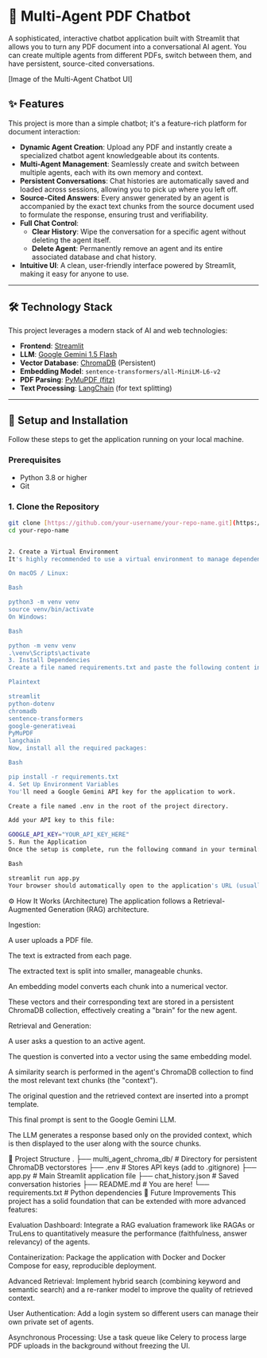 # 🤖 Multi-Agent PDF Chatbot

A sophisticated, interactive chatbot application built with Streamlit that allows you to turn any PDF document into a conversational AI agent. You can create multiple agents from different PDFs, switch between them, and have persistent, source-cited conversations.

[Image of the Multi-Agent Chatbot UI]

## ✨ Features

This project is more than a simple chatbot; it's a feature-rich platform for document interaction:

* **Dynamic Agent Creation**: Upload any PDF and instantly create a specialized chatbot agent knowledgeable about its contents.
* **Multi-Agent Management**: Seamlessly create and switch between multiple agents, each with its own memory and context.
* **Persistent Conversations**: Chat histories are automatically saved and loaded across sessions, allowing you to pick up where you left off.
* **Source-Cited Answers**: Every answer generated by an agent is accompanied by the exact text chunks from the source document used to formulate the response, ensuring trust and verifiability.
* **Full Chat Control**:
    * **Clear History**: Wipe the conversation for a specific agent without deleting the agent itself.
    * **Delete Agent**: Permanently remove an agent and its entire associated database and chat history.
* **Intuitive UI**: A clean, user-friendly interface powered by Streamlit, making it easy for anyone to use.

---

## 🛠️ Technology Stack

This project leverages a modern stack of AI and web technologies:

* **Frontend**: [Streamlit](https://streamlit.io/)
* **LLM**: [Google Gemini 1.5 Flash](https://deepmind.google/technologies/gemini/)
* **Vector Database**: [ChromaDB](https://www.trychroma.com/) (Persistent)
* **Embedding Model**: `sentence-transformers/all-MiniLM-L6-v2`
* **PDF Parsing**: [PyMuPDF (fitz)](https://pymupdf.readthedocs.io/en/latest/)
* **Text Processing**: [LangChain](https://www.langchain.com/) (for text splitting)

---

## 🚀 Setup and Installation

Follow these steps to get the application running on your local machine.

### Prerequisites

* Python 3.8 or higher
* Git

### 1. Clone the Repository

```bash
git clone [https://github.com/your-username/your-repo-name.git](https://github.com/your-username/your-repo-name.git)
cd your-repo-name


2. Create a Virtual Environment
It's highly recommended to use a virtual environment to manage dependencies.

On macOS / Linux:

Bash

python3 -m venv venv
source venv/bin/activate
On Windows:

Bash

python -m venv venv
.\venv\Scripts\activate
3. Install Dependencies
Create a file named requirements.txt and paste the following content into it:

Plaintext

streamlit
python-dotenv
chromadb
sentence-transformers
google-generativeai
PyMuPDF
langchain
Now, install all the required packages:

Bash

pip install -r requirements.txt
4. Set Up Environment Variables
You'll need a Google Gemini API key for the application to work.

Create a file named .env in the root of the project directory.

Add your API key to this file:

GOOGLE_API_KEY="YOUR_API_KEY_HERE"
5. Run the Application
Once the setup is complete, run the following command in your terminal:

Bash

streamlit run app.py
Your browser should automatically open to the application's URL (usually http://localhost:8501).
```

⚙️ How It Works (Architecture)
The application follows a Retrieval-Augmented Generation (RAG) architecture.

Ingestion:

A user uploads a PDF file.

The text is extracted from each page.

The extracted text is split into smaller, manageable chunks.

An embedding model converts each chunk into a numerical vector.

These vectors and their corresponding text are stored in a persistent ChromaDB collection, effectively creating a "brain" for the new agent.

Retrieval and Generation:

A user asks a question to an active agent.

The question is converted into a vector using the same embedding model.

A similarity search is performed in the agent's ChromaDB collection to find the most relevant text chunks (the "context").

The original question and the retrieved context are inserted into a prompt template.

This final prompt is sent to the Google Gemini LLM.

The LLM generates a response based only on the provided context, which is then displayed to the user along with the source chunks.

📁 Project Structure
.
├── multi_agent_chroma_db/    # Directory for persistent ChromaDB vectorstores
├── .env                      # Stores API keys (add to .gitignore)
├── app.py                    # Main Streamlit application file
├── chat_history.json         # Saved conversation histories
├── README.md                 # You are here!
└── requirements.txt          # Python dependencies
🔮 Future Improvements
This project has a solid foundation that can be extended with more advanced features:

Evaluation Dashboard: Integrate a RAG evaluation framework like RAGAs or TruLens to quantitatively measure the performance (faithfulness, answer relevancy) of the agents.

Containerization: Package the application with Docker and Docker Compose for easy, reproducible deployment.

Advanced Retrieval: Implement hybrid search (combining keyword and semantic search) and a re-ranker model to improve the quality of retrieved context.

User Authentication: Add a login system so different users can manage their own private set of agents.

Asynchronous Processing: Use a task queue like Celery to process large PDF uploads in the background without freezing the UI.

